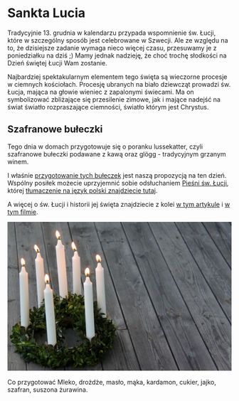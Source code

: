 # Sankta Lucia

Tradycyjnie 13. grudnia w kalendarzu przypada wspomnienie św. Łucji, które w szczególny sposób jest celebrowane w Szwecji. Ale ze względu na to, że dzisiejsze zadanie wymaga nieco więcej czasu, przesuwamy je z poniedziałku na dziś ;) Mamy jednak nadzieję, że choć trochę słodkości na Dzień świętej Łucji Wam zostanie.

Najbardziej spektakularnym elementem tego święta są wieczorne procesje w ciemnych kościołach. Procesję ubranych na biało dziewcząt prowadzi św. Łucja, mająca na głowie wieniec z zapalonymi świecami. Ma on symbolizować zbliżające się przesilenie zimowe, jak i mające nadejść na świat światło rozpraszające ciemności, światło którym jest Chrystus.

## Szafranowe bułeczki

Tego dnia w domach przygotowuje się o poranku lussekatter, czyli szafranowe bułeczki podawane z kawą oraz glögg - tradycyjnym grzanym winem.

I właśnie [przygotowanie tych bułeczek](https://www.mojewypieki.com/przepis/lussekatter) jest naszą propozycją na ten dzień. Wspólny posiłek możecie uprzyjemnić sobie odsłuchaniem [Pieśni św. Łucji](https://www.youtube.com/watch?v=C9f6zxo6X0s), której [tłumaczenie na język polski znajdziecie tutaj](https://docs.google.com/document/d/1SR0r7KXyB__0CRneaa5BLuLpi5lEK2lRIWuSUCLKTf4).

A więcej o św. Łucji i historii jej święta znajdziecie z kolei [w tym artykule](https://deon.pl/wiara/sw-lucja-wloska-swieta-patronka-szwedow,313179) i [w tym filmie](https://www.youtube.com/watch?v=IgxZS4mWSrw).

![Zdjęcie](/img/2021-12-11.jpg)

Co przygotować
Mleko, drożdże, masło, mąka, kardamon, cukier, jajko, szafran, suszona żurawina.
